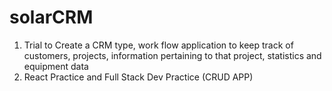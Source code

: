 # solarCRM

1. Trial to Create a CRM type, work flow application to keep track of customers, projects, information pertaining to that project, statistics and equipment data
2. React Practice and Full Stack Dev Practice (CRUD APP)
